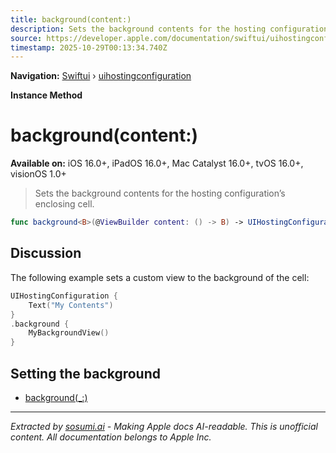 ```yaml
---
title: background(content:)
description: Sets the background contents for the hosting configuration’s enclosing cell.
source: https://developer.apple.com/documentation/swiftui/uihostingconfiguration/background(content:)
timestamp: 2025-10-29T00:13:34.740Z
---
```


**Navigation:** [Swiftui](/documentation/swiftui) › [uihostingconfiguration](/documentation/swiftui/uihostingconfiguration)

**Instance Method**

# background(content:)

**Available on:** iOS 16.0+, iPadOS 16.0+, Mac Catalyst 16.0+, tvOS 16.0+, visionOS 1.0+

> Sets the background contents for the hosting configuration’s enclosing cell.

```swift
func background<B>(@ViewBuilder content: () -> B) -> UIHostingConfiguration<Content, B> where B : View
```

## Discussion

The following example sets a custom view to the background of the cell:

```swift
UIHostingConfiguration {
    Text("My Contents")
}
.background {
    MyBackgroundView()
}
```

## Setting the background

- [background(_:)](/documentation/swiftui/uihostingconfiguration/background(_:))

---

*Extracted by [sosumi.ai](https://sosumi.ai) - Making Apple docs AI-readable.*
*This is unofficial content. All documentation belongs to Apple Inc.*

